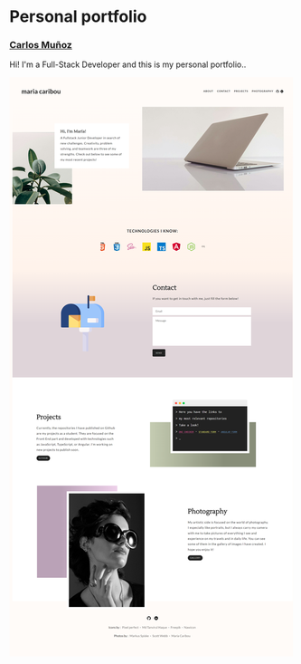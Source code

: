 # Personal portfolio
### **[Carlos Muñoz](https://github.com/NesTerLoN392)**

Hi! I'm a Full-Stack Developer and this is my personal portfolio..

![Preview](screenshot.png)